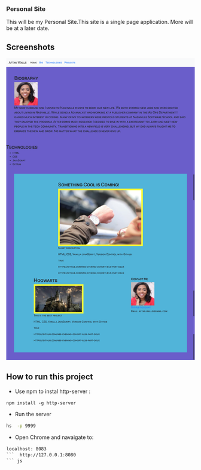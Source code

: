 
### Personal Site
This will be my Personal Site.This site is a single page application.
 More will be at a later date.

## Screenshots
![main screenshot](image/PersonalPage.png)

## How to run this project

* Use npm to instal http-server : 
``` 
npm install -g http-server

````
* Run the server

``` sh
hs  -p 9999
```
* Open Chrome and navaigate to: 
```
localhost: 8083
```  http://127.0.0.1:8080
``` js


